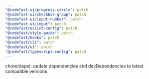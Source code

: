```yaml
---
"@codefast-ui/progress-circle": patch
"@codefast-ui/checkbox-group": patch
"@codefast-ui/input-number": patch
"@codefast-ui/input": patch
"@codefast/eslint-config": patch
"@codefast/style-guide": patch
"@codefast/hooks": patch
"@codefast/cli": patch
"@codefast/ui": patch
"@codefast/typescript-config": patch
---
```


chore(deps): update dependencies and devDependencies to latest compatible versions
